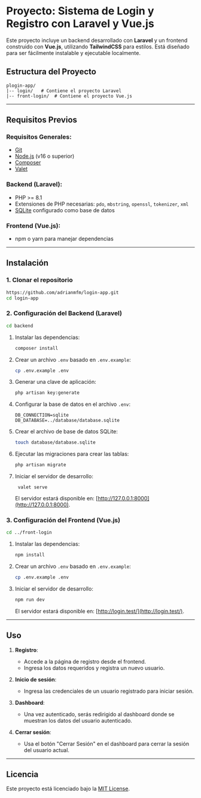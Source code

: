# Proyecto: Sistema de Login y Registro con Laravel y Vue.js

Este proyecto incluye un backend desarrollado con **Laravel** y un frontend construido con **Vue.js**, utilizando **TailwindCSS** para estilos. Está diseñado para ser fácilmente instalable y ejecutable localmente.

## Estructura del Proyecto
```
plogin-app/
|-- login/   # Contiene el proyecto Laravel
|-- front-login/  # Contiene el proyecto Vue.js
```

---

## Requisitos Previos

### Requisitos Generales:
- [Git](https://git-scm.com/)
- [Node.js](https://nodejs.org/) (v16 o superior)
- [Composer](https://getcomposer.org/)
- [Valet](https://laravel.com/docs/valet) 

### Backend (Laravel):
- PHP >= 8.1
- Extensiones de PHP necesarias: `pdo`, `mbstring`, `openssl`, `tokenizer`, `xml`
- [SQLite](https://www.sqlite.org/index.html) configurado como base de datos

### Frontend (Vue.js):
- npm o yarn para manejar dependencias

---

## Instalación

### 1. Clonar el repositorio
```bash
https://github.com/adrianmfm/login-app.git
cd login-app
```

### 2. Configuración del Backend (Laravel)
```bash
cd backend
```
1. Instalar las dependencias:
   ```bash
   composer install
   ```

2. Crear un archivo `.env` basado en `.env.example`:
   ```bash
   cp .env.example .env
   ```

3. Generar una clave de aplicación:
   ```bash
   php artisan key:generate
   ```

4. Configurar la base de datos en el archivo `.env`:
   ```env
   DB_CONNECTION=sqlite
   DB_DATABASE=../database/database.sqlite
   ```

5. Crear el archivo de base de datos SQLite:
   ```bash
   touch database/database.sqlite
   ```

6. Ejecutar las migraciones para crear las tablas:
   ```bash
   php artisan migrate
   ```

7. Iniciar el servidor de desarrollo:
   ```valet link login
    valet serve

   ```
   El servidor estará disponible en: [http://127.0.0.1:8000](http://127.0.0.1:8000).

### 3. Configuración del Frontend (Vue.js)
```bash
cd ../front-login
```
1. Instalar las dependencias:
   ```bash
   npm install
   ```

2. Crear un archivo `.env` basado en `.env.example`:
   ```bash
   cp .env.example .env
   ```

3. Iniciar el servidor de desarrollo:
   ```bash
   npm run dev
   ```
   El servidor estará disponible en: [http://login.test/](http://login.test/).

---

## Uso

1. **Registro**:
   - Accede a la página de registro desde el frontend.
   - Ingresa los datos requeridos y registra un nuevo usuario.

2. **Inicio de sesión**:
   - Ingresa las credenciales de un usuario registrado para iniciar sesión.

3. **Dashboard**:
   - Una vez autenticado, serás redirigido al dashboard donde se muestran los datos del usuario autenticado.

4. **Cerrar sesión**:
   - Usa el botón "Cerrar Sesión" en el dashboard para cerrar la sesión del usuario actual.

---


## Licencia
Este proyecto está licenciado bajo la [MIT License](https://opensource.org/licenses/MIT).

